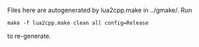 Files here are autogenerated by lua2cpp.make in ../gmake/. Run

    make -f lua2cpp.make clean all config=Release

to re-generate.